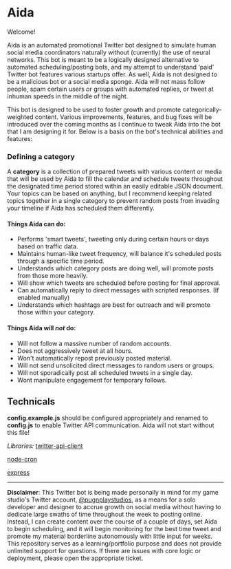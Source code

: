 # Aida
Welcome!

Aida is an automated promotional Twitter bot designed to simulate human social media coordinators naturally without (currently) the use of neural networks. This bot is meant to be a logically designed alternative to automated scheduling/posting bots, and my attempt to understand 'paid' Twitter bot features various startups offer. As well, Aida is not designed to be a malicious bot or a social media sponge. Aida will not mass follow people, spam certain users or groups with automated replies, or tweet at inhuman speeds in the middle of the night.

This bot is designed to be used to foster growth and promote categorically-weighted content. Various improvements, features, and bug fixes will be introduced over the coming months as I continue to tweak Aida into the bot that I am designing it for. Below is a basis on the bot's technical abilities and features:

### Defining a category
A **category** is a collection of prepared tweets with various content or media that will be used by Aida to fill the calendar and schedule tweets throughout the designated time period stored within an easily editable JSON document. Your topics can be based on anything, but I recommend keeping related topics together in a single category to prevent random posts from invading your timeline if Aida has scheduled them differently.

#### Things Aida can do:

- Performs 'smart tweets', tweeting only during certain hours or days based on traffic data.
- Maintains human-like tweet frequency, will balance it's scheduled posts through a specific time period.
- Understands which category posts are doing well, will promote posts from those more heavily.
- Will show which tweets are scheduled before posting for final approval.
- Can automatically reply to direct messages with scripted responses. (If enabled manually)
- Understands which hashtags are best for outreach and will promote those within your category.

#### Things Aida will *not* do:

- Will not follow a massive number of random accounts.
- Does not aggressively tweet at all hours.
- Won't automatically repost previously posted material.
- Will not send unsolicited direct messages to random users or groups.
- Will not sporadically post all scheduled tweets in a single day.
- Wont manipulate engagement for temporary follows.

## Technicals

**config.example.js** should be configured appropriately and renamed to **config.js** to enable Twitter API communication. Aida will not start without this file!

*Libraries:*
[twitter-api-client](https://www.npmjs.com/package/twitter-api-client)

[node-cron](https://www.npmjs.com/package/node-cron)

[express](https://www.npmjs.com/package/express)

---

**Disclaimer**: This Twitter bot is being made personally in mind for my game studio's Twitter account, [@pugnplaystudios](https://twitter.com/pugnplaystudios), as a means for a solo developer and designer to accrue growth on social media without having to dedicate large swaths of time throughout the week to posting online. Instead, I can create content over the course of a couple of days, set Aida to begin scheduling, and it will begin monitoring for the best time tweet and promote my material borderline autonomously with little input for weeks. This repository serves as a learning/portfolio purpose and does not provide unlimited support for questions. If there are issues with core logic or deployment, please open the appropriate ticket.
